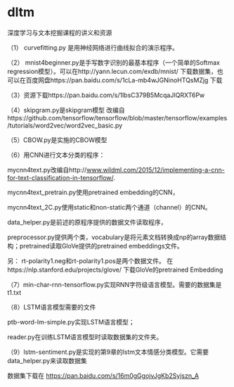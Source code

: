# dltm
深度学习与文本挖掘课程的讲义和资源

（1） curvefitting.py 是用神经网络进行曲线拟合的演示程序。

（2） mnist4beginner.py是手写数字识别的最基本程序（一个简单的Softmax regression模型）。可以在http://yann.lecun.com/exdb/mnist/ 下载数据集，也可以在百度网盘https://pan.baidu.com/s/1cLa-mb4wJGNinoHTQsMZjg 下载

（3）资源下载https://pan.baidu.com/s/1lbsC379B5McqaJIQRXT6Pw

（4）skipgram.py是skipgram模型
改编自https://github.com/tensorflow/tensorflow/blob/master/tensorflow/examples/tutorials/word2vec/word2vec_basic.py

（5）CBOW.py是实施的CBOW模型

（6）用CNN进行文本分类的程序：

mycnn4text.py改编自http://www.wildml.com/2015/12/implementing-a-cnn-for-text-classification-in-tensorflow/. 

mycnn4text_pretrain.py使用pretrained embedding的CNN，

mycnn4text_2C.py使用static和non-static两个通道（channel）的CNN。

data_helper.py是前述的原程序提供的数据文件读取程序，

preprocessor.py提供两个类，vocabulary是将元素文档转换成np的array数据结构；pretrained读取GloVe提供的pretrained embeddings文件。

另：
rt-polarity1.neg和rt-polarity1.pos是两个数据文件。
在https://nlp.stanford.edu/projects/glove/ 下载GloVe的pretrained Embedding

（7）min-char-rnn-tensorflow.py实现RNN字符级语言模型。需要的数据集是t1.txt

（8）LSTM语言模型需要的文件

ptb-word-lm-simple.py实现LSTM语言模型；

reader.py在训练LSTM语言模型时读取数据集的文件夹。

（9）lstm-sentiment.py是实现的第9章的lstm文本情感分类模型。它需要data_helper.py来读取数据集

数据集下载在 https://pan.baidu.com/s/16m0gGgojvJgKb2Syjszn_A
